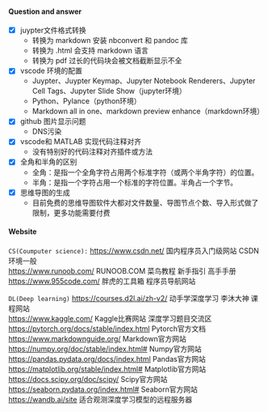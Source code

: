 #### Question and answer
- [x] juypter文件格式转换
  - 转换为 markdown 安装 nbconvert 和 pandoc 库
  - 转换为 .html 会支持 markdown 语言
  - 转换为 pdf 过长的代码块会被文档截断显示不全 
- [x] vscode 环境的配置    
  - Juypter、Juypter Keymap、Jupyter Notebook Renderers、Jupyter Cell Tags、Jupyter Slide Show（jupyter环境）
  - Python、Pylance（python环境）
  - Markdown all in one、markdown preview enhance（markdown环境）    
- [x] github 图片显示问题
  - DNS污染
- [x] vscode和 MATLAB 实现代码注释对齐
  - 没有特别好的代码注释对齐插件或方法
- [x] 全角和半角的区别
  - 全角：是指一个全角字符占用两个标准字符（或两个半角字符）的位置。  
  - 半角：是指一个字符占用一个标准的字符位置。半角占一个字节。
- [x] 思维导图的生成
  - 目前免费的思维导图软件大都对文件数量、导图节点个数、导入形式做了限制，更多功能需要付费 

#### Website
`CS(Coumputer science):`
https://www.csdn.net/ 国内程序员入门级网站 CSDN 环境一般   
https://www.runoob.com/ RUNOOB.COM 菜鸟教程 新手指引 高手手册
https://www.955code.com/ 胖虎的工具箱 程序员导航网站

`DL(Deep learning)`
https://courses.d2l.ai/zh-v2/ 动手学深度学习 李沐大神 课程网站  
https://www.kaggle.com/ Kaggle比赛网站 深度学习题目交流区  
https://pytorch.org/docs/stable/index.html Pytorch官方文档  
https://www.markdownguide.org/ Markdown官方网站  
https://numpy.org/doc/stable/index.html# Numpy官方网站  
https://pandas.pydata.org/docs/index.html Pandas官方网站  
https://matplotlib.org/stable/index.html# Matplotlib官方网站 
https://docs.scipy.org/doc/scipy/ Scipy官方网站
https://seaborn.pydata.org/index.html# Seaborn官方网站  
https://wandb.ai/site 适合观测深度学习模型的远程服务器  
